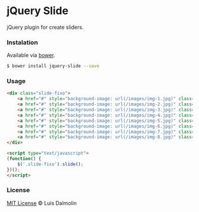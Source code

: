 # jQuery Slide

jQuery plugin for create sliders.

### Instalation

Available via [bower](http://bower.io/).

```bash
$ bower install jquery-slide --save
```

### Usage

```html
<div class="slide-fixo">
    <a href="#" style="background-image: url(/images/img-1.jpg)" class="slide-item"></a>
    <a href="#" style="background-image: url(/images/img-2.jpg)" class="slide-item"></a>
    <a href="#" style="background-image: url(/images/img-3.jpg)" class="slide-item"></a>
    <a href="#" style="background-image: url(/images/img-4.jpg)" class="slide-item"></a>
    <a href="#" style="background-image: url(/images/img-5.jpg)" class="slide-item"></a>
    <a href="#" style="background-image: url(/images/img-6.jpg)" class="slide-item"></a>
    <a href="#" style="background-image: url(/images/img-7.jpg)" class="slide-item"></a>
    <a href="#" style="background-image: url(/images/img-8.jpg)" class="slide-item"></a>
</div>

<script type="text/javascript">
(function() {
    $('.slide-fixo').slide();
})();
</script>
```

### License

[MIT License](http://luisdalmolin.mit-license.org/) © Luis Dalmolin